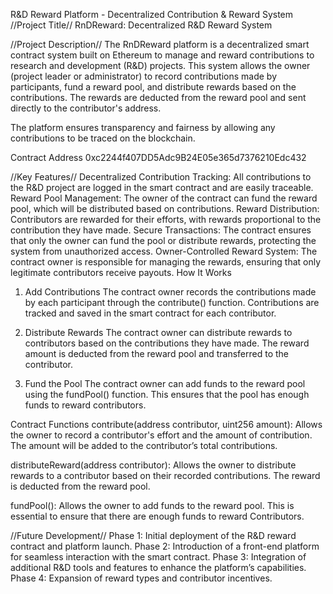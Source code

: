 R&D Reward Platform - Decentralized Contribution & Reward System
//Project Title//
RnDReward: Decentralized R&D Reward System

//Project Description//
The RnDReward platform is a decentralized smart contract system built on Ethereum to manage and reward contributions to research and development (R&D) projects. This system allows the owner (project leader or administrator) to record contributions made by participants, fund a reward pool, and distribute rewards based on the contributions. The rewards are deducted from the reward pool and sent directly to the contributor's address.

The platform ensures transparency and fairness by allowing any contributions to be traced on the blockchain.

Contract Address
0xc2244f407DD5Adc9B24E05e365d7376210Edc432


//Key Features//
Decentralized Contribution Tracking: All contributions to the R&D project are logged in the smart contract and are easily traceable.
Reward Pool Management: The owner of the contract can fund the reward pool, which will be distributed based on contributions.
Reward Distribution: Contributors are rewarded for their efforts, with rewards proportional to the contribution they have made.
Secure Transactions: The contract ensures that only the owner can fund the pool or distribute rewards, protecting the system from unauthorized access.
Owner-Controlled Reward System: The contract owner is responsible for managing the rewards, ensuring that only legitimate contributors receive payouts.
How It Works


1. Add Contributions
The contract owner records the contributions made by each participant through the contribute() function. Contributions are tracked and saved in the smart contract for each contributor.

2. Distribute Rewards
The contract owner can distribute rewards to contributors based on the contributions they have made. The reward amount is deducted from the reward pool and transferred to the contributor.

3. Fund the Pool
The contract owner can add funds to the reward pool using the fundPool() function. This ensures that the pool has enough funds to reward contributors.

Contract Functions
contribute(address contributor, uint256 amount):
Allows the owner to record a contributor's effort and the amount of contribution. The amount will be added to the contributor’s total contributions.

distributeReward(address contributor):
Allows the owner to distribute rewards to a contributor based on their recorded contributions. The reward is deducted from the reward pool.

fundPool():
Allows the owner to add funds to the reward pool. This is essential to ensure that there are enough funds to reward Contributors.

//Future Development//
Phase 1: Initial deployment of the R&D reward contract and platform launch.
Phase 2: Introduction of a front-end platform for seamless interaction with the smart contract.
Phase 3: Integration of additional R&D tools and features to enhance the platform’s capabilities.
Phase 4: Expansion of reward types and contributor incentives.